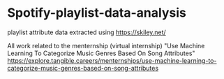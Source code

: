 # Spotify-playlist-data-analysis

playlist attribute data extracted using https://skiley.net/

All work related to the menternship (virtual internship) "Use Machine Learning To Categorize Music Genres Based On Song Attributes"
https://explore.tangible.careers/menternships/use-machine-learning-to-categorize-music-genres-based-on-song-attributes

